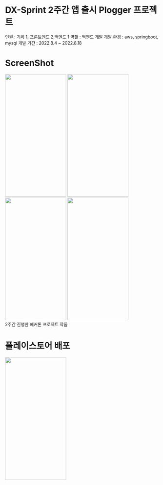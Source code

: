 # DX-Sprint 2주간 앱 출시 Plogger 프로젝트 
인원 : 기획 1, 프론트엔드 2,백엔드 1
역할 : 백엔드 개발
개발 환경 : aws, springboot, mysql
개발 기간 : 2022.8.4 ~ 2022.8.18

# ScreenShot
<div>
<img src="https://user-images.githubusercontent.com/53941701/232288231-3c9df871-f9ac-44e7-a1e3-dc4ff99e1a26.jpeg" width="200" height="400"/>
<img src="https://user-images.githubusercontent.com/53941701/232288276-2e6da8b1-e83a-4a72-b4a5-84a477331884.png" width="200" height="400"/>
<img src="https://user-images.githubusercontent.com/53941701/232288263-5b9e4983-6073-4e6e-8eb1-b78dd8fe96d8.png" width="200" height="400"/>
<img src="https://user-images.githubusercontent.com/53941701/232288281-4241f1c5-cdfc-49f0-b273-122581b456ec.png" width="200" height="400"/>
</div>
2주간 진행한 헤커톤 프로젝트 작품

# 플레이스토어 배포
<div>
<img src="https://user-images.githubusercontent.com/53941701/232288295-6bda59f7-6150-4170-bbdf-65e548ae9bc1.png" width="200" height="400"/>
</div>

